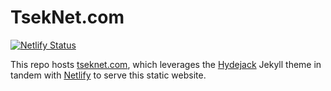 ﻿# TsekNet.com

[![Netlify Status](https://api.netlify.com/api/v1/badges/f70e6da5-8815-414a-9fe7-44b7a76a1bfe/deploy-status)](https://app.netlify.com/sites/tseknet/deploys)

This repo hosts [tseknet.com](https://tseknet.com), which leverages the
[Hydejack](https://hydejack.com) Jekyll theme in tandem with
[Netlify](https://Netlify.com) to serve this static website.